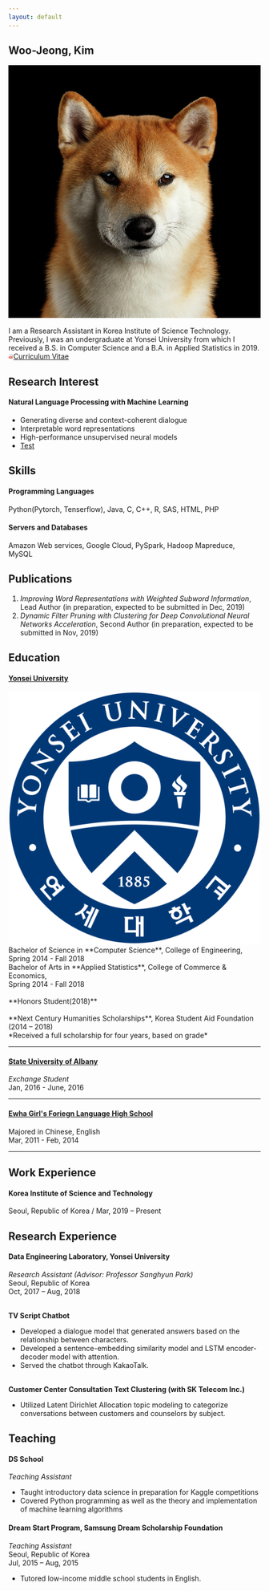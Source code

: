 ```yaml
---
layout: default
---
```


## Woo-Jeong, Kim

<img class="profile-picture" src="shiba.jpg">

I am a Research Assistant in Korea Institute of Science Technology. Previously, I was an undergraduate at Yonsei University from which I received a B.S. in Computer Science and a B.A. in Applied Statistics in 2019.<br>
[<img class="icon" src="pdf.png" width="10" height="10">Curriculum Vitae](CV_Woojeong_Kim.pdf)

## Research Interest

#### Natural Language Processing with Machine Learning
- Generating diverse and context-coherent dialogue
- Interpretable word representations
- High-performance unsupervised neural models
- [Test](/prjoect/dummy_md.html)

## Skills

#### Programming Languages
Python(Pytorch, Tenserflow), Java, C, C++, R, SAS, HTML, PHP
#### Servers and Databases
Amazon Web services, Google Cloud, PySpark, Hadoop Mapreduce, MySQL

## Publications

1. *Improving Word Representations with Weighted Subword Information*, Lead Author (in preparation, expected to be submitted in Dec, 2019)
2. *Dynamic Filter Pruning with Clustering for Deep Convolutional Neural Networks Acceleration*, Second Author (in preparation, expected to be submitted in Nov, 2019)

## Education
#### [Yonsei University](https://www.yonsei.ac.kr)<br>
<img class="profile-picture" src="Yonsei.png">
Bachelor of Science in **Computer Science**, College of Engineering,<br>
Spring 2014 - Fall 2018<br>
Bachelor of Arts in **Applied Statistics**, College of Commerce & Economics,<br>
Spring 2014 - Fall 2018<br><br>
**Honors Student(2018)**<br><br>
**Next Century Humanities Scholarships**, Korea Student Aid Foundation (2014 – 2018)<br>
*Received a full scholarship for four years, based on grade*

---

#### [State University of Albany](https://www.albany.edu)<br>
*Exchange Student*<br>
Jan, 2016 - June, 2016

---

#### [Ewha Girl's Foriegn Language High School](https://www.ewha-gfh.hs.kr)<br>
Majored in Chinese, English<br>
Mar, 2011 - Feb, 2014

---

## Work Experience

#### Korea Institute of Science and Technology<br>
Seoul, Republic of Korea / Mar, 2019 – Present

## Research Experience
#### Data Engineering Laboratory, Yonsei University
*Research Assistant (Advisor: Professor Sanghyun Park)*<br>
Seoul, Republic of Korea<br>
Oct, 2017 – Aug, 2018<br><br>

**TV Script Chatbot**
-  Developed a dialogue model that generated answers based on the relationship between
characters.
-  Developed a sentence-embedding similarity model and LSTM encoder-decoder model with
attention.
-  Served the chatbot through KakaoTalk.<br><br>

**Customer Center Consultation Text Clustering (with SK Telecom Inc.)**
- Utilized Latent Dirichlet Allocation topic modeling to categorize conversations between
customers and counselors by subject.

## Teaching

#### DS School
*Teaching Assistant* <br>
- Taught introductory data science in preparation for Kaggle competitions
- Covered Python programming as well as the theory and implementation of machine learning algorithms

#### Dream Start Program, Samsung Dream Scholarship Foundation
*Teaching Assistant*<br>
Seoul, Republic of Korea<br>
Jul, 2015 – Aug, 2015<br>
- Tutored low-income middle school students in English.
